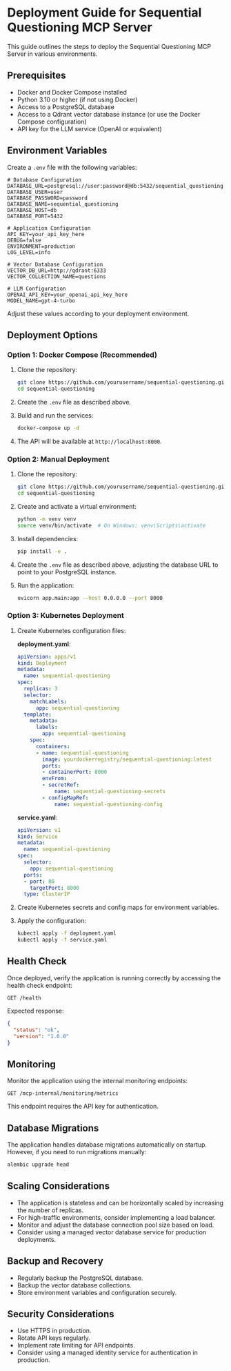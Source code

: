 # Deployment Guide for Sequential Questioning MCP Server

This guide outlines the steps to deploy the Sequential Questioning MCP Server in various environments.

## Prerequisites

- Docker and Docker Compose installed
- Python 3.10 or higher (if not using Docker)
- Access to a PostgreSQL database
- Access to a Qdrant vector database instance (or use the Docker Compose configuration)
- API key for the LLM service (OpenAI or equivalent)

## Environment Variables

Create a `.env` file with the following variables:

```
# Database Configuration
DATABASE_URL=postgresql://user:password@db:5432/sequential_questioning
DATABASE_USER=user
DATABASE_PASSWORD=password
DATABASE_NAME=sequential_questioning
DATABASE_HOST=db
DATABASE_PORT=5432

# Application Configuration
API_KEY=your_api_key_here
DEBUG=false
ENVIRONMENT=production
LOG_LEVEL=info

# Vector Database Configuration
VECTOR_DB_URL=http://qdrant:6333
VECTOR_COLLECTION_NAME=questions

# LLM Configuration
OPENAI_API_KEY=your_openai_api_key_here
MODEL_NAME=gpt-4-turbo
```

Adjust these values according to your deployment environment.

## Deployment Options

### Option 1: Docker Compose (Recommended)

1. Clone the repository:
   ```bash
   git clone https://github.com/yourusername/sequential-questioning.git
   cd sequential-questioning
   ```

2. Create the `.env` file as described above.

3. Build and run the services:
   ```bash
   docker-compose up -d
   ```

4. The API will be available at `http://localhost:8000`.

### Option 2: Manual Deployment

1. Clone the repository:
   ```bash
   git clone https://github.com/yourusername/sequential-questioning.git
   cd sequential-questioning
   ```

2. Create and activate a virtual environment:
   ```bash
   python -m venv venv
   source venv/bin/activate  # On Windows: venv\Scripts\activate
   ```

3. Install dependencies:
   ```bash
   pip install -e .
   ```

4. Create the `.env` file as described above, adjusting the database URL to point to your PostgreSQL instance.

5. Run the application:
   ```bash
   uvicorn app.main:app --host 0.0.0.0 --port 8000
   ```

### Option 3: Kubernetes Deployment

1. Create Kubernetes configuration files:

   **deployment.yaml**:
   ```yaml
   apiVersion: apps/v1
   kind: Deployment
   metadata:
     name: sequential-questioning
   spec:
     replicas: 3
     selector:
       matchLabels:
         app: sequential-questioning
     template:
       metadata:
         labels:
           app: sequential-questioning
       spec:
         containers:
         - name: sequential-questioning
           image: yourdockerregistry/sequential-questioning:latest
           ports:
           - containerPort: 8000
           envFrom:
           - secretRef:
               name: sequential-questioning-secrets
           - configMapRef:
               name: sequential-questioning-config
   ```

   **service.yaml**:
   ```yaml
   apiVersion: v1
   kind: Service
   metadata:
     name: sequential-questioning
   spec:
     selector:
       app: sequential-questioning
     ports:
     - port: 80
       targetPort: 8000
     type: ClusterIP
   ```

2. Create Kubernetes secrets and config maps for environment variables.

3. Apply the configuration:
   ```bash
   kubectl apply -f deployment.yaml
   kubectl apply -f service.yaml
   ```

## Health Check

Once deployed, verify the application is running correctly by accessing the health check endpoint:

```
GET /health
```

Expected response:
```json
{
  "status": "ok",
  "version": "1.0.0"
}
```

## Monitoring

Monitor the application using the internal monitoring endpoints:

```
GET /mcp-internal/monitoring/metrics
```

This endpoint requires the API key for authentication.

## Database Migrations

The application handles database migrations automatically on startup. However, if you need to run migrations manually:

```bash
alembic upgrade head
```

## Scaling Considerations

- The application is stateless and can be horizontally scaled by increasing the number of replicas.
- For high-traffic environments, consider implementing a load balancer.
- Monitor and adjust the database connection pool size based on load.
- Consider using a managed vector database service for production deployments.

## Backup and Recovery

- Regularly backup the PostgreSQL database.
- Backup the vector database collections.
- Store environment variables and configuration securely.

## Security Considerations

- Use HTTPS in production.
- Rotate API keys regularly.
- Implement rate limiting for API endpoints.
- Consider using a managed identity service for authentication in production. 